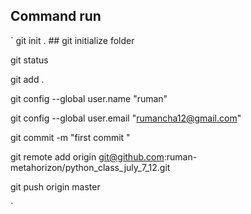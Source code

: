 ## Command run

`
git init .  ## git initialize folder

git status

git add .

git config --global user.name "ruman"

git config --global user.email "rumancha12@gmail.com"

git commit -m "first commit "

git remote add origin git@github.com:ruman-metahorizon/python_class_july_7_12.git

git push origin master


`
